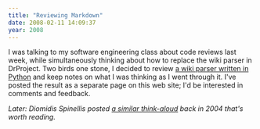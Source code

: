 ```yaml
---
title: "Reviewing Markdown"
date: 2008-02-11 14:09:37
year: 2008
---
```

I was talking to my software engineering class about code reviews last week, while simultaneously thinking about how to replace the wiki parser in DrProject.  Two birds one stone, I decided to review <a href="http://www.freewisdom.org/projects/python-markdown/">a wiki parser written in Python</a> and keep notes on what I was thinking as I went through it.  I've posted the result as a separate page on this web site; I'd be interested in comments and feedback.

<em>Later: Diomidis Spinellis posted <a href="http://www.spinellis.gr/blog/20041125/">a similar think-aloud</a> back in 2004 that's worth reading.</em>
